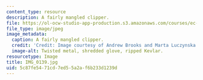 ```yaml
---
content_type: resource
description: A fairly mangled clipper.
file: https://ol-ocw-studio-app-production.s3.amazonaws.com/courses/ec-s06-design-for-demining-spring-2007/5c87fe5471cd7ed55a2af6b233d1239d_IMG_0139.jpg
file_type: image/jpeg
image_metadata:
  caption: A fairly mangled clipper.
  credit: 'Credit: Image courtesy of Andrew Brooks and Marta Luczynska.'
  image-alt: Twisted metal, shredded glove, ripped Kevlar.
resourcetype: Image
title: IMG_0139.jpg
uid: 5c87fe54-71cd-7ed5-5a2a-f6b233d1239d
---
```

